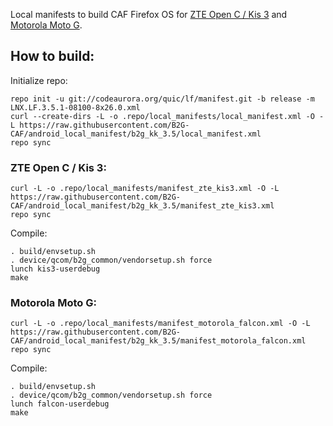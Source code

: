 Local manifests to build CAF Firefox OS for [ZTE Open C / Kis 3](http://www.modaco.com/topic/373261-firefox-os/) and [Motorola Moto G](http://www.modaco.com/topic/372487-firefox-os/).

How to build:
-------------

Initialize repo:

    repo init -u git://codeaurora.org/quic/lf/manifest.git -b release -m LNX.LF.3.5.1-08100-8x26.0.xml
    curl --create-dirs -L -o .repo/local_manifests/local_manifest.xml -O -L https://raw.githubusercontent.com/B2G-CAF/android_local_manifest/b2g_kk_3.5/local_manifest.xml
    repo sync

### ZTE Open C / Kis 3:

    curl -L -o .repo/local_manifests/manifest_zte_kis3.xml -O -L https://raw.githubusercontent.com/B2G-CAF/android_local_manifest/b2g_kk_3.5/manifest_zte_kis3.xml
    repo sync

Compile:

    . build/envsetup.sh
    . device/qcom/b2g_common/vendorsetup.sh force
    lunch kis3-userdebug
    make

### Motorola Moto G:

    curl -L -o .repo/local_manifests/manifest_motorola_falcon.xml -O -L https://raw.githubusercontent.com/B2G-CAF/android_local_manifest/b2g_kk_3.5/manifest_motorola_falcon.xml
    repo sync

Compile:

    . build/envsetup.sh
    . device/qcom/b2g_common/vendorsetup.sh force
    lunch falcon-userdebug
    make
